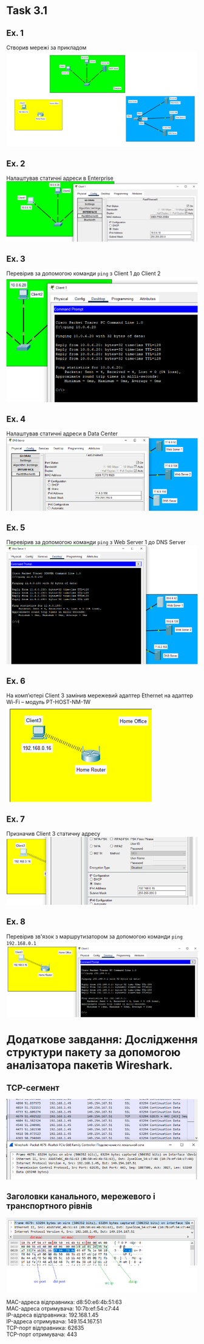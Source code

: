 # Task 3.1

## Ex. 1
Створив мережі за прикладом  
![networks](./screenshots/1.png)

## Ex. 2
Налаштував статичні адреси в Enterprise  
![Enterprise](./screenshots/2.png)

## Ex. 3
Перевірив за допомогою команди `ping` з Client 1 до Client 2  
![ping1](./screenshots/3.png)

## Ex. 4
Налаштував статичні адреси в Data Center  
![DataCenter](./screenshots/4.png)

## Ex. 5
Перевірив за допомогою команди `ping` з Web Server 1 до DNS Server  
![ping2](./screenshots/5.png)

## Ex. 6
На  комп’ютері  Client  3  замінив  мережевий  адаптер  Ethernet  на  адаптер Wi-Fi  –  модуль  PT-HOST-NM-1W  
![WiFi](./screenshots/6.png)

## Ex. 7
Призначив Client 3 статичну адресу  
![Client3](./screenshots/7.png)

## Ex. 8
Перевірив зв'язок з маршрутизатором за допомогою команди `ping 192.168.0.1`  
![ping3](./screenshots/8.png)

# Додаткове завдання: Дослідження структури пакету за допомогою аналізатора пакетів Wireshark. 

## ТСР-сегмент
![TCP-segment](./screenshots/9.png)

## Заголовки канального, мережевого і транспортного рівнів
![headers](./screenshots/10.png)  

MAC-адреса відправника: d8:50:e6:4b:51:63  
MAC-адреса отримувача: 10:7b:ef:54:c7:44  
IP-адреса відправника: 192.168.1.45  
IP-адреса отримувача: 149.154.167.51  
TCP-порт відправника: 62635   
TCP-порт отримувача: 443  
